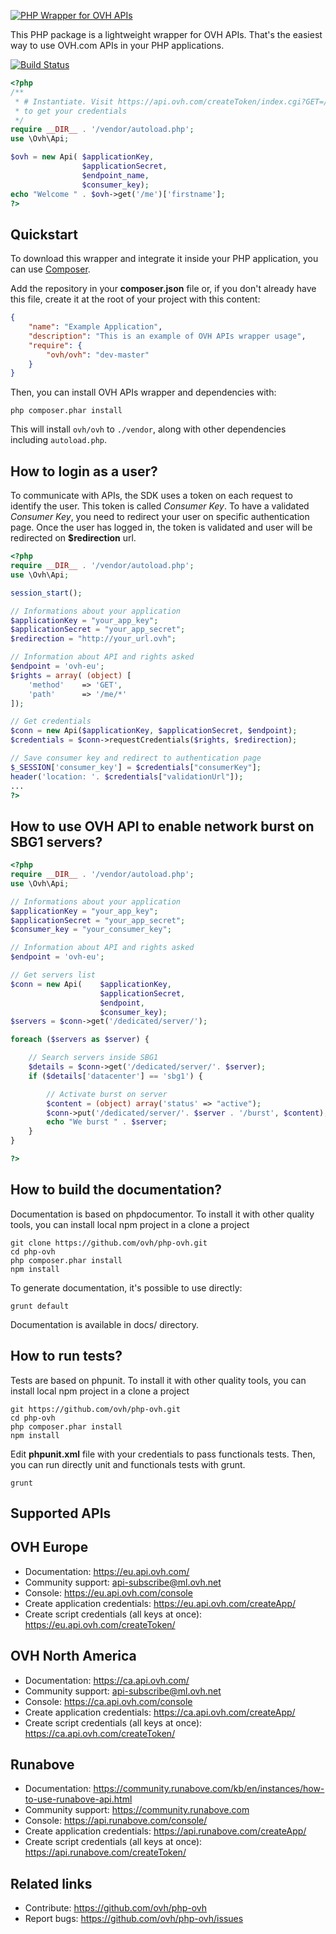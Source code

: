 [![PHP Wrapper for OVH APIs](https://github.com/ovh/php-ovh/blob/master/img/logo.png)](https://packagist.org/packages/ovh/ovh)

This PHP package is a lightweight wrapper for OVH APIs. That's the easiest way to use OVH.com APIs in your PHP applications.

[![Build Status](https://travis-ci.org/ovh/php-ovh.svg)](https://travis-ci.org/ovh/php-ovh)

```php
<?php
/**
 * # Instantiate. Visit https://api.ovh.com/createToken/index.cgi?GET=/me
 * to get your credentials
 */
require __DIR__ . '/vendor/autoload.php';
use \Ovh\Api;

$ovh = new Api( $applicationKey,
                $applicationSecret,
                $endpoint_name,
                $consumer_key);
echo "Welcome " . $ovh->get('/me')['firstname'];
?>
```

Quickstart
----------

To download this wrapper and integrate it inside your PHP application, you can use [Composer](https://getcomposer.org).

Add the repository in your **composer.json** file or, if you don't already have 
this file, create it at the root of your project with this content:

```json
{
    "name": "Example Application",
    "description": "This is an example of OVH APIs wrapper usage",
    "require": {
        "ovh/ovh": "dev-master"
    }
}

```

Then, you can install OVH APIs wrapper and dependencies with:

    php composer.phar install

This will install ``ovh/ovh`` to ``./vendor``, along with other dependencies
including ``autoload.php``.

How to login as a user?
-----------------------

To communicate with APIs, the SDK uses a token on each request to identify the
user. This token is called *Consumer Key*. To have a validated *Consumer Key*,
you need to redirect your user on specific authentication page. Once the user has 
logged in, the token is validated and user will be redirected on __$redirection__ url.

```php
<?php
require __DIR__ . '/vendor/autoload.php';
use \Ovh\Api;

session_start();

// Informations about your application
$applicationKey = "your_app_key";
$applicationSecret = "your_app_secret";
$redirection = "http://your_url.ovh";

// Information about API and rights asked
$endpoint = 'ovh-eu';
$rights = array( (object) [
    'method'    => 'GET',
    'path'      => '/me/*'
]);

// Get credentials
$conn = new Api($applicationKey, $applicationSecret, $endpoint);
$credentials = $conn->requestCredentials($rights, $redirection);

// Save consumer key and redirect to authentication page
$_SESSION['consumer_key'] = $credentials["consumerKey"];
header('location: '. $credentials["validationUrl"]);
...
?>
```

How to use OVH API to enable network burst on SBG1 servers?
-----------------------------------------------------------

```php
<?php
require __DIR__ . '/vendor/autoload.php';
use \Ovh\Api;

// Informations about your application
$applicationKey = "your_app_key";
$applicationSecret = "your_app_secret";
$consumer_key = "your_consumer_key";

// Information about API and rights asked
$endpoint = 'ovh-eu';

// Get servers list
$conn = new Api(    $applicationKey,
                    $applicationSecret,
                    $endpoint,
                    $consumer_key);
$servers = $conn->get('/dedicated/server/');

foreach ($servers as $server) {

    // Search servers inside SBG1
    $details = $conn->get('/dedicated/server/'. $server);
    if ($details['datacenter'] == 'sbg1') {

        // Activate burst on server
        $content = (object) array('status' => "active");
        $conn->put('/dedicated/server/'. $server . '/burst', $content);
        echo "We burst " . $server;
    }
}

?>
```

How to build the documentation?
-------------------------------

Documentation is based on phpdocumentor. To install it with other quality tools,
you can install local npm project in a clone a project

    git clone https://github.com/ovh/php-ovh.git
    cd php-ovh
    php composer.phar install
    npm install

To generate documentation, it's possible to use directly:

    grunt default

Documentation is available in docs/ directory.

How to run tests?
-----------------

Tests are based on phpunit. To install it with other quality tools, you can install
local npm project in a clone a project

    git https://github.com/ovh/php-ovh.git
    cd php-ovh
    php composer.phar install
    npm install

Edit **phpunit.xml** file with your credentials to pass functionals tests. Then,
you can run directly unit and functionals tests with grunt.

    grunt

Supported APIs
--------------

## OVH Europe

 * Documentation: https://eu.api.ovh.com/
 * Community support: api-subscribe@ml.ovh.net
 * Console: https://eu.api.ovh.com/console
 * Create application credentials: https://eu.api.ovh.com/createApp/
 * Create script credentials (all keys at once): https://eu.api.ovh.com/createToken/

## OVH North America

 * Documentation: https://ca.api.ovh.com/
 * Community support: api-subscribe@ml.ovh.net
 * Console: https://ca.api.ovh.com/console
 * Create application credentials: https://ca.api.ovh.com/createApp/
 * Create script credentials (all keys at once): https://ca.api.ovh.com/createToken/

## Runabove

 * Documentation: https://community.runabove.com/kb/en/instances/how-to-use-runabove-api.html
 * Community support: https://community.runabove.com
 * Console: https://api.runabove.com/console/
 * Create application credentials: https://api.runabove.com/createApp/
 * Create script credentials (all keys at once): https://api.runabove.com/createToken/

## Related links

 * Contribute: https://github.com/ovh/php-ovh
 * Report bugs: https://github.com/ovh/php-ovh/issues

